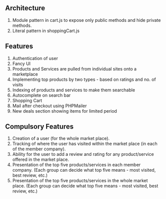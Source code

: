 ## Architecture

1. Module pattern in cart.js to expose only public methods and hide private methods.
2. Literal pattern in shoppingCart.js

## Features

1. Authentication of user
2. Fancy UI
3. Products and Services are pulled from individual sites onto a marketplace
4. Implementing top products by two types - based on ratings and no. of visits
5. Indexing of products and services to make them searchable
6. Autocomplete on search bar
7. Shopping Cart
8. Mail after checkout using PHPMailer
9. New deals section showing items for limited period

## Compulsory Features

1. Creation of a user (for the whole market place).
2. Tracking of where the user has visited within the market place (in each of the member company).
3. Ability for the user to add a review and rating for any product/service offered in the market place.
4. Presentation of the top five products/services in each member company. (Each group can decide what top five means - most visited, best review, etc.)
5. Presentation of the top five products/services in the whole market place. (Each group can decide what top five means - most visited, best review, etc.)
